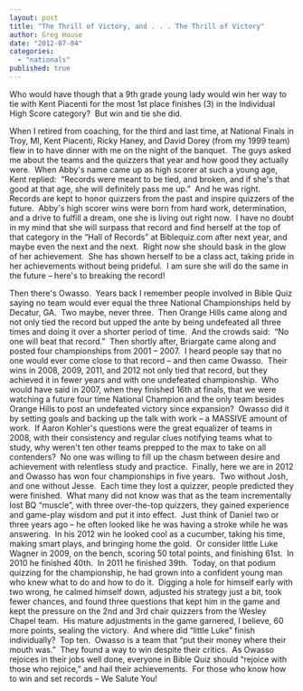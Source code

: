 ```yaml
---
layout: post
title: "The Thrill of Victory, and . . . The Thrill of Victory"
author: Greg House
date: "2012-07-04"
categories: 
  - "nationals"
published: true
---
```


Who would have though that a 9th grade young lady would win her way to tie with Kent Piacenti for the most 1st place finishes (3) in the Individual High Score category?  But win and tie she did.

When I retired from coaching, for the third and last time, at National Finals in Troy, MI, Kent Piacenti, Ricky Haney, and David Dorey (from my 1999 team) flew in to have dinner with me on the night of the banquet.  The guys asked me about the teams and the quizzers that year and how good they actually were.  When Abby's name came up as high scorer at such a young age, Kent replied:  “Records were meant to be tied, and broken, and if she's that good at that age, she will definitely pass me up.”  And he was right.  Records are kept to honor quizzers from the past and inspire quizzers of the future.  Abby's high scorer wins were born from hard work, determination,  and a drive to fulfill a dream, one she is living out right now.  I have no doubt in my mind that she will surpass that record and find herself at the top of that category in the “Hall of Records” at Biblequiz.com after next year, and maybe even the next and the next.  Right now she should bask in the glow of her achievement.  She has shown herself to be a class act, taking pride in her achievements without being prideful.  I am sure she will do the same in the future – here's to breaking the record!

Then there's Owasso.  Years back I remember people involved in Bible Quiz saying no team would ever equal the three National Championships held by Decatur, GA.  Two maybe, never three.  Then Orange Hills came along and not only tied the record but upped the ante by being undefeated all three times and doing it over a shorter period of time.  And the crowds said:  “No one will beat that record.”  Then shortly after, Briargate came along and posted four championships from 2001 – 2007.  I heard people say that no one would ever come close to that record – and then came Owasso.  Their wins in 2008, 2009, 2011, and 2012 not only tied that record, but they achieved it in fewer years and with one undefeated championship.  Who would have said in 2007, when they finished 16th at finals, that we were watching a future four time National Champion and the only team besides Orange Hills to post an undefeated victory since expansion?  Owasso did it by setting goals and backing up the talk with work – a MASSIVE amount of work.  If Aaron Kohler's questions were the great equalizer of teams in 2008, with their consistency and regular clues notifying teams what to study, why weren't ten other teams prepped to the max to take on all contenders?  No one was willing to fill up the chasm between desire and achievement with relentless study and practice.  Finally, here we are in 2012 and Owasso has won four championships in five years.  Two without Josh, and one without Jesse.  Each time they lost a quizzer, people predicted they were finished.  What many did not know was that as the team incrementally lost BQ “muscle”, with three over-the-top quizzers, they gained experience and game-play wisdom and put it into effect.  Just think of Daniel two or three years ago – he often looked like he was having a stroke while he was answering.  In his 2012 win he looked cool as a cucumber, taking his time, making smart plays, and bringing home the gold.  Or consider little Luke Wagner in 2009, on the bench, scoring 50 total points, and finishing 61st.  In 2010 he finished 40th.  In 2011 he finished 39th.  Today, on that podium quizzing for the championship, he had grown into a confident young man who knew what to do and how to do it.  Digging a hole for himself early with two wrong, he calmed himself down, adjusted his strategy just a bit, took fewer chances, and found three questions that kept him in the game and kept the pressure on the 2nd and 3rd chair quizzers from the Wesley Chapel team.  His mature adjustments in the game garnered, I believe, 60 more points, sealing the victory.  And where did “little Luke” finish individually?  Top ten.  Owasso is a team that “put their money where their mouth was.”  They found a way to win despite their critics.  As Owasso rejoices in their jobs well done, everyone in Bible Quiz should “rejoice with those who rejoice,” and hail their achievements.  For those who know how to win and set records – We Salute You!
